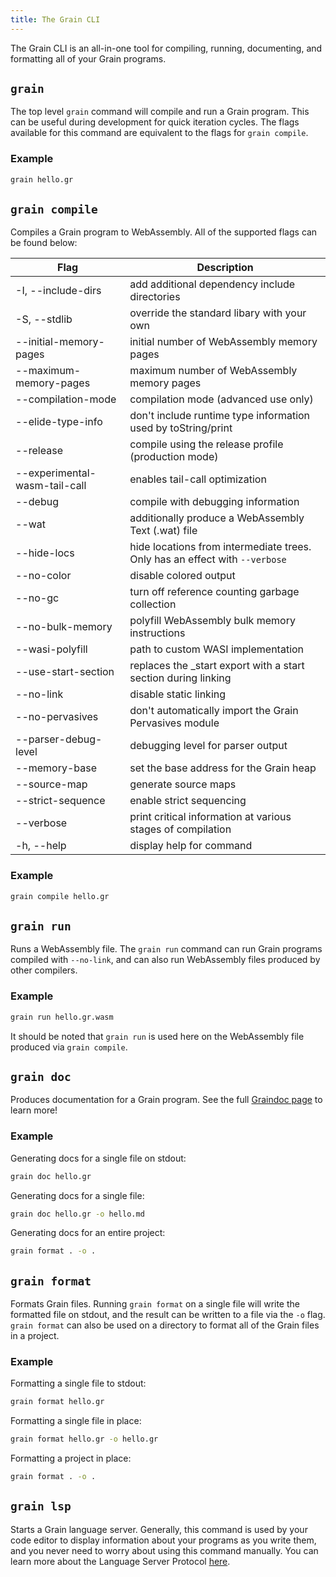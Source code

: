 ```yaml
---
title: The Grain CLI
---
```


The Grain CLI is an all-in-one tool for compiling, running, documenting, and formatting all of your Grain programs.

## `grain`

The top level `grain` command will compile and run a Grain program. This can be useful during development for quick iteration cycles. The flags available for this command are equivalent to the flags for `grain compile`.

### Example

```sh
grain hello.gr
```

## `grain compile`

Compiles a Grain program to WebAssembly. All of the supported flags can be found below:

| Flag                          | Description                                                                 |
| ----------------------------- | --------------------------------------------------------------------------- |
| -I, --include-dirs <dirs>     | add additional dependency include directories                               |
| -S, --stdlib <path>           | override the standard libary with your own                                  |
| --initial-memory-pages <size> | initial number of WebAssembly memory pages                                  |
| --maximum-memory-pages <size> | maximum number of WebAssembly memory pages                                  |
| --compilation-mode <mode>     | compilation mode (advanced use only)                                        |
| --elide-type-info             | don't include runtime type information used by toString/print               |
| --release                     | compile using the release profile (production mode)                         |
| --experimental-wasm-tail-call | enables tail-call optimization                                              |
| --debug                       | compile with debugging information                                          |
| --wat                         | additionally produce a WebAssembly Text (.wat) file                         |
| --hide-locs                   | hide locations from intermediate trees. Only has an effect with `--verbose` |
| --no-color                    | disable colored output                                                      |
| --no-gc                       | turn off reference counting garbage collection                              |
| --no-bulk-memory              | polyfill WebAssembly bulk memory instructions                               |
| --wasi-polyfill <filename>    | path to custom WASI implementation                                          |
| --use-start-section           | replaces the \_start export with a start section during linking             |
| --no-link                     | disable static linking                                                      |
| --no-pervasives               | don't automatically import the Grain Pervasives module                      |
| --parser-debug-level <level>  | debugging level for parser output                                           |
| --memory-base <addr>          | set the base address for the Grain heap                                     |
| --source-map                  | generate source maps                                                        |
| --strict-sequence             | enable strict sequencing                                                    |
| --verbose                     | print critical information at various stages of compilation                 |
| -h, --help                    | display help for command                                                    |

### Example

```sh
grain compile hello.gr
```

## `grain run`

Runs a WebAssembly file. The `grain run` command can run Grain programs compiled with `--no-link`, and can also run WebAssembly files produced by other compilers.

### Example

```sh
grain run hello.gr.wasm
```

It should be noted that `grain run` is used here on the WebAssembly file produced via `grain compile`.

## `grain doc`

Produces documentation for a Grain program. See the full [Graindoc page](./graindoc) to learn more!

### Example

Generating docs for a single file on stdout:

```sh
grain doc hello.gr
```

Generating docs for a single file:

```sh
grain doc hello.gr -o hello.md
```

Generating docs for an entire project:

```sh
grain format . -o .
```

## `grain format`

Formats Grain files. Running `grain format` on a single file will write the formatted file on stdout, and the result can be written to a file via the `-o` flag. `grain format` can also be used on a directory to format all of the Grain files in a project.

### Example

Formatting a single file to stdout:

```sh
grain format hello.gr
```

Formatting a single file in place:

```sh
grain format hello.gr -o hello.gr
```

Formatting a project in place:

```sh
grain format . -o .
```

## `grain lsp`

Starts a Grain language server. Generally, this command is used by your code editor to display information about your programs as you write them, and you never need to worry about using this command manually. You can learn more about the Language Server Protocol [here](https://microsoft.github.io/language-server-protocol/).
